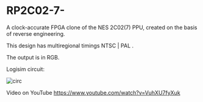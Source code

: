 # RP2C02-7-
A clock-accurate FPGA clone of the NES 2C02(7) PPU, created on the basis of reverse engineering.

This design has multiregional timings NTSC | PAL . 

The output is in RGB.

Logisim circuit:

![circ](https://github.com/user-attachments/assets/13d78d78-8a04-49e7-a387-6d5db5d440b4)

Video on YouTube https://www.youtube.com/watch?v=VuhXU7fyXuk

